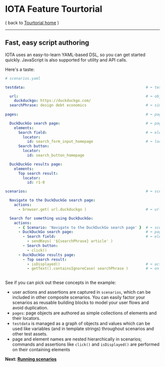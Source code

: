 # IOTA Feature Tourtorial
( back to [Tourtorial home](index.md) )<hr>
## Fast, easy script authoring
IOTA uses an easy-to-learn YAML-based DSL, so you can get started quickly.  JavaScript is also supported for utility and API calls.

Here's a taste:

```yaml
# scenarios.yaml

testdata:                                                       # ⬅ test data definition

  url:                                                          # ⬅ object, referenced using dot notation
    duckduckgo: https://duckduckgo.com/
  searchPhrase: design debt economics                           # ⬅ simple variable / value
    
pages:                                                          # ⬅ page object definitions

  DuckDuckGo search page:                                       # ⬅ page
    elements:
      Search field:                                             # ⬅ element
        locator:
          id: search_form_input_homepage                        # ⬅ locator (i.e. id, xpath etc)
      Search button:
        locator:
          id: search_button_homepage

  DuckDuckGo results page:
    elements:
      Top search result:
        locator:
          id: r1-0

scenarios:                                                      # ⬅ scenario definitions:

  Navigate to the DuckDuckGo search page:
    actions:
      - browser.get( url.duckduckgo )                           # ⬅ url.duckduckgo is from testdata

  Search for something using DuckDuckGo:
    actions:
      - { Scenario: 'Navigate to the DuckDuckGo search page' }  # ⬅ scenarios can include other scenarios
      - DuckDuckGo search page:                                 # ⬅ page
        - Search field:                                         # ⬅ element
          - sendKeys( '${searchPhrase} article' )                 
        - Search button:
          - click()
      - DuckDuckGo results page:                         
        - Top search result:                         
          - isDisplayed()                                       # ⬅ actions and assertions are performed
          - getText().containsIgnoreCase( searchPhrase )        # ⬅ on the containing element
 
```
See if you can pick out these concepts in the example:

- user actions and assertions are captured in `scenarios`, which can be included in other composite scenarios.  You can easily factor your scenarios as reusable building blocks to model your user flows and avoid duplication.
- `pages`: page objects are authored as simple collections of elements and their locators.  
- `testdata` is managed as a graph of objects and values which can be used like variables (and in template strings) throughout scenarios and other test assets.
- page and element names are nested hierarchically in scenarios; commands and assertions like `click()` and `isDisplayed()` are performed on their containing elements

**Next: [Running scenarios](Running.md)**
